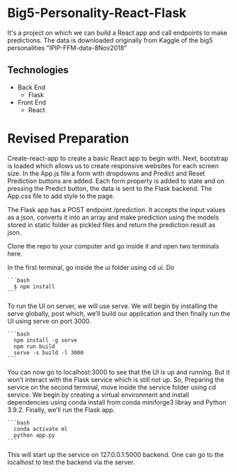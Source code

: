 # Big5-Personality-React-Flask
It's a project on which we can build a React app and call endpoints to make predictions. The data is downloaded originally from Kaggle of the big5 personalities "IPIP-FFM-data-8Nov2018"


## Technologies
- Back End
  - Flask
- Front End
  - React


# Revised Preparation
Create-react-app to create a basic React app to begin with. Next, bootstrap is loaded which allows us to create responsive websites for each screen size. In the App.js file a form with dropdowns and Predict and Reset Prediction buttons are added. Each form property is added to state and on pressing the Predict button, the data is sent to the Flask backend. The App.css file to add style to the page.

The Flask app has a POST endpoint /prediction. It accepts the input values as a json, converts it into an array and make prediction using the models stored in static folder as pickled files and return the prediction result as json.

Clone the repo to your computer and go inside it and open two terminals here.

In the first terminal, go inside the ui folder using cd ui. Do

    ```bash
      $ npm install
    ```
To run the UI on server, we will use serve. We will begin by installing the serve globally, post which, we’ll build our application and then finally run the UI using serve on port 3000.

    ```bash
      npm install -g serve
      npm run build
      serve -s build -l 3000
    ```
You can now go to localhost:3000 to see that the UI is up and running. But it won’t interact with the Flask service which is still not up. So, Preparing the service on the second terminal, move inside the service folder using cd service. We begin by creating a virtual environment and install dependencies using conda install from conda miniforge3 libray and Python 3.9.2. Finally, we’ll run the Flask app.

    ```bash
      conda activate ml
      python app.py      
    ```
This will start up the service on 127.0.0.1:5000 backend. One can go to the localhost to test the backend via the server.



